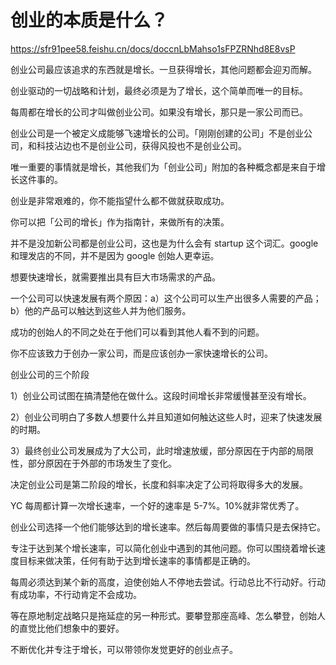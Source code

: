 # 创业的本质是什么？

https://sfr91pee58.feishu.cn/docs/doccnLbMahso1sFPZRNhd8E8vsP

创业公司最应该追求的东西就是增长。一旦获得增长，其他问题都会迎刃而解。

创业驱动的一切战略和计划，最终必须是为了增长，这个简单而唯一的目标。

每周都在增长的公司才叫做创业公司。如果没有增长，那只是一家公司而已。

创业公司是一个被定义成能够飞速增长的公司。「刚刚创建的公司」不是创业公司，和科技沾边也不是创业公司，获得风投也不是创业公司。

唯一重要的事情就是增长，其他我们为「创业公司」附加的各种概念都是来自于增长这件事的。

创业是非常艰难的，你不能指望什么都不做就获取成功。

你可以把「公司的增长」作为指南针，来做所有的决策。

并不是没加新公司都是创业公司，这也是为什么会有 startup 这个词汇。google 和理发店的不同，并不是因为 google 创始人更幸运。

想要快速增长，就需要推出具有巨大市场需求的产品。

一个公司可以快速发展有两个原因：a）这个公司可以生产出很多人需要的产品；b）他的产品可以触达到这些人并为他们服务。

成功的创始人的不同之处在于他们可以看到其他人看不到的问题。

你不应该致力于创办一家公司，而是应该创办一家快速增长的公司。

创业公司的三个阶段

1）创业公司试图在搞清楚他在做什么。这段时间增长非常缓慢甚至没有增长。

2）创业公司明白了多数人想要什么并且知道如何触达这些人时，迎来了快速发展的时期。

3）最终创业公司发展成为了大公司，此时增速放缓，部分原因在于内部的局限性，部分原因在于外部的市场发生了变化。

决定创业公司是第二阶段的增长，长度和斜率决定了公司将取得多大的发展。

YC 每周都计算一次增长速率，一个好的速率是 5-7%。10%就非常优秀了。

创业公司选择一个他们能够达到的增长速率。然后每周要做的事情只是去保持它。

专注于达到某个增长速率，可以简化创业中遇到的其他问题。你可以围绕着增长速度目标来做决策，任何有助于达到增长速率的事情都是正确的。

每周必须达到某个新的高度，迫使创始人不停地去尝试。行动总比不行动好。行动有成功率，不行动肯定不会成功。

等在原地制定战略只是拖延症的另一种形式。要攀登那座高峰、怎么攀登，创始人的直觉比他们想象中的要好。

不断优化并专注于增长，可以带领你发觉更好的创业点子。


